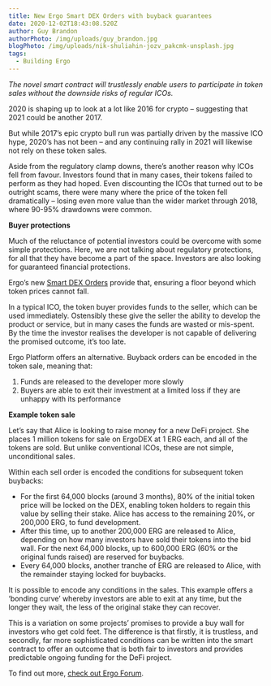 ```yaml
---
title: New Ergo Smart DEX Orders with buyback guarantees
date: 2020-12-02T18:43:08.520Z
author: Guy Brandon
authorPhoto: /img/uploads/guy_brandon.jpg
blogPhoto: /img/uploads/nik-shuliahin-jozv_pakcmk-unsplash.jpg
tags:
  - Building Ergo
---
```

<!--StartFragment-->

*The novel smart contract will trustlessly enable users to participate in token sales without the downside risks of regular ICOs.*

2020 is shaping up to look at a lot like 2016 for crypto – suggesting that 2021 could be another 2017.

But while 2017’s epic crypto bull run was partially driven by the massive ICO hype, 2020’s has not been – and any continuing rally in 2021 will likewise not rely on these token sales.

Aside from the regulatory clamp downs, there’s another reason why ICOs fell from favour. Investors found that in many cases, their tokens failed to perform as they had hoped. Even discounting the ICOs that turned out to be outright scams, there were many where the price of the token fell dramatically – losing even more value than the wider market through 2018, where 90-95% drawdowns were common.

**Buyer protections**

Much of the reluctance of potential investors could be overcome with some simple protections. Here, we are not talking about regulatory protections, for all that they have become a part of the space. Investors are also looking for guaranteed financial protections. 

Ergo’s new [Smart DEX Orders](https://www.ergoforum.org/t/dex-orders-with-buyback-guarantee-smart-order-based-dexes/486) provide that, ensuring a floor beyond which token prices cannot fall. 

In a typical ICO, the token buyer provides funds to the seller, which can be used immediately. Ostensibly these give the seller the ability to develop the product or service, but in many cases the funds are wasted or mis-spent. By the time the investor realises the developer is not capable of delivering the promised outcome, it’s too late.

Ergo Platform offers an alternative. Buyback orders can be encoded in the token sale, meaning that:

1. Funds are released to the developer more slowly
2. Buyers are able to exit their investment at a limited loss if they are unhappy with its performance

**Example token sale**

Let’s say that Alice is looking to raise money for a new DeFi project. She places 1 million tokens for sale on ErgoDEX at 1 ERG each, and all of the tokens are sold. But unlike conventional ICOs, these are not simple, unconditional sales. 

Within each sell order is encoded the conditions for subsequent token buybacks:

* For the first 64,000 blocks (around 3 months), 80% of the initial token price will be locked on the DEX, enabling token holders to regain this value by selling their stake. Alice has access to the remaining 20%, or 200,000 ERG, to fund development. 
* After this time, up to another 200,000 ERG are released to Alice, depending on how many investors have sold their tokens into the bid wall. For the next 64,000 blocks, up to 600,000 ERG (60% or the original funds raised) are reserved for buybacks.
* Every 64,000 blocks, another tranche of ERG are released to Alice, with the remainder staying locked for buybacks.

It is possible to encode any conditions in the sales. This example offers a ‘bonding curve’ whereby investors are able to exit at any time, but the longer they wait, the less of the original stake they can recover. 

This is a variation on some projects’ promises to provide a buy wall for investors who get cold feet. The difference is that firstly, it is trustless, and secondly, far more sophisticated conditions can be written into the smart contract to offer an outcome that is both fair to investors and provides predictable ongoing funding for the DeFi project.

To find out more, [check out Ergo Forum](https://www.ergoforum.org/t/dex-orders-with-buyback-guarantee-smart-order-based-dexes/486).

<!--EndFragment-->